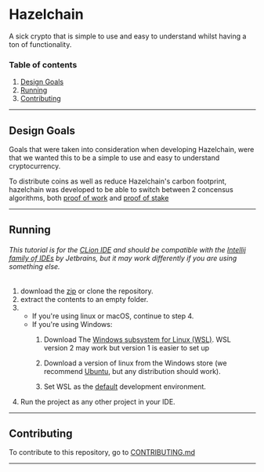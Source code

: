 # Hazelchain

A sick crypto that is simple to use and easy to understand whilst having a ton of functionality.

### Table of contents

1. [Design Goals](#Design-Goals)
2. [Running](#Running)
3. [Contributing](#Contributing)

---

## Design Goals

Goals that were taken into consideration when developing Hazelchain, were that we wanted this to be a simple to use and
easy to understand cryptocurrency.

To distribute coins as well as reduce Hazelchain's carbon footprint, hazelchain was developed to be able to switch
between 2 concensus algorithms, both [proof of work](https://www.investopedia.com/terms/p/proof-work.asp)
and [proof of stake](https://www.investopedia.com/terms/p/proof-stake-pos.asp)

---

## Running

###### This tutorial is for the [CLion IDE](https://www.jetbrains.com/clion/) and should be compatible with the [Intellij family of IDEs](https://www.jetbrains.com/products/#level=ide) by Jetbrains, but it may work differently if you are using something else.

1. download the [zip](https://github.com/Shadow2ube/Hazelchain/archive/refs/heads/master.zip) or clone the repository.
2. extract the contents to an empty folder.
3.
    - If you're using linux or macOS, continue to step 4.
    - If you're using Windows:
        1. Download The [Windows subsystem for Linux (WSL)](https://docs.microsoft.com/en-us/windows/wsl/). WSL version
           2 may work but version 1 is easier to set up

        2. Download a version of linux from the Windows store (we
           recommend [Ubuntu](https://www.microsoft.com/en-us/p/ubuntu/9nblggh4msv6), but any distribution should work).
        3. Set WSL as
           the [default](https://www.jetbrains.com/help/clion/how-to-use-wsl-development-environment-in-product.html)
           development environment.
4. Run the project as any other project in your IDE.

---

## Contributing

To contribute to this repository, go to [CONTRIBUTING.md](CONTRIBUTING.md)

---
